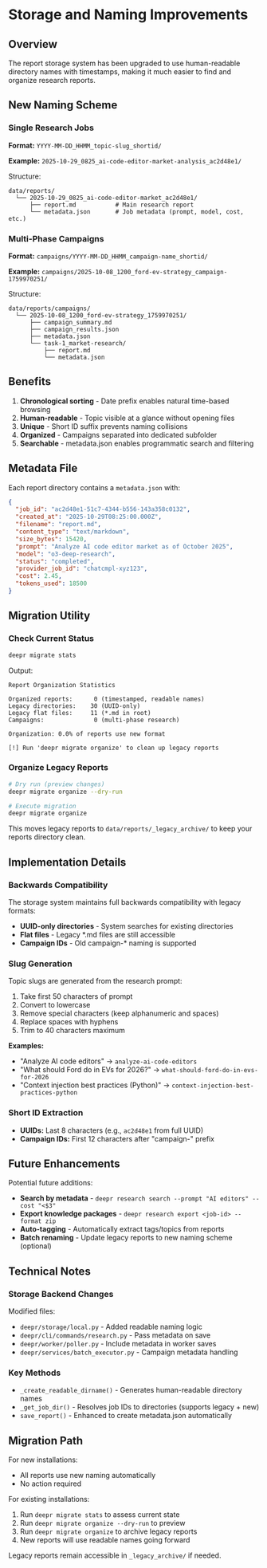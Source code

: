 # Storage and Naming Improvements

## Overview

The report storage system has been upgraded to use human-readable directory names with timestamps, making it much easier to find and organize research reports.

## New Naming Scheme

### Single Research Jobs

**Format:** `YYYY-MM-DD_HHMM_topic-slug_shortid/`

**Example:** `2025-10-29_0825_ai-code-editor-market-analysis_ac2d48e1/`

Structure:
```
data/reports/
  └── 2025-10-29_0825_ai-code-editor-market_ac2d48e1/
      ├── report.md           # Main research report
      └── metadata.json       # Job metadata (prompt, model, cost, etc.)
```

### Multi-Phase Campaigns

**Format:** `campaigns/YYYY-MM-DD_HHMM_campaign-name_shortid/`

**Example:** `campaigns/2025-10-08_1200_ford-ev-strategy_campaign-1759970251/`

Structure:
```
data/reports/campaigns/
  └── 2025-10-08_1200_ford-ev-strategy_1759970251/
      ├── campaign_summary.md
      ├── campaign_results.json
      ├── metadata.json
      └── task-1_market-research/
          ├── report.md
          └── metadata.json
```

## Benefits

1. **Chronological sorting** - Date prefix enables natural time-based browsing
2. **Human-readable** - Topic visible at a glance without opening files
3. **Unique** - Short ID suffix prevents naming collisions
4. **Organized** - Campaigns separated into dedicated subfolder
5. **Searchable** - metadata.json enables programmatic search and filtering

## Metadata File

Each report directory contains a `metadata.json` with:

```json
{
  "job_id": "ac2d48e1-51c7-4344-b556-143a358c0132",
  "created_at": "2025-10-29T08:25:00.000Z",
  "filename": "report.md",
  "content_type": "text/markdown",
  "size_bytes": 15420,
  "prompt": "Analyze AI code editor market as of October 2025",
  "model": "o3-deep-research",
  "status": "completed",
  "provider_job_id": "chatcmpl-xyz123",
  "cost": 2.45,
  "tokens_used": 18500
}
```

## Migration Utility

### Check Current Status

```bash
deepr migrate stats
```

Output:
```
Report Organization Statistics

Organized reports:      0 (timestamped, readable names)
Legacy directories:    30 (UUID-only)
Legacy flat files:     11 (*.md in root)
Campaigns:              0 (multi-phase research)

Organization: 0.0% of reports use new format

[!] Run 'deepr migrate organize' to clean up legacy reports
```

### Organize Legacy Reports

```bash
# Dry run (preview changes)
deepr migrate organize --dry-run

# Execute migration
deepr migrate organize
```

This moves legacy reports to `data/reports/_legacy_archive/` to keep your reports directory clean.

## Implementation Details

### Backwards Compatibility

The storage system maintains full backwards compatibility with legacy formats:

- **UUID-only directories** - System searches for existing directories
- **Flat files** - Legacy *.md files are still accessible
- **Campaign IDs** - Old campaign-* naming is supported

### Slug Generation

Topic slugs are generated from the research prompt:

1. Take first 50 characters of prompt
2. Convert to lowercase
3. Remove special characters (keep alphanumeric and spaces)
4. Replace spaces with hyphens
5. Trim to 40 characters maximum

**Examples:**
- "Analyze AI code editors" → `analyze-ai-code-editors`
- "What should Ford do in EVs for 2026?" → `what-should-ford-do-in-evs-for-2026`
- "Context injection best practices (Python)" → `context-injection-best-practices-python`

### Short ID Extraction

- **UUIDs:** Last 8 characters (e.g., `ac2d48e1` from full UUID)
- **Campaign IDs:** First 12 characters after "campaign-" prefix

## Future Enhancements

Potential future additions:

- **Search by metadata** - `deepr research search --prompt "AI editors" --cost "<$3"`
- **Export knowledge packages** - `deepr research export <job-id> --format zip`
- **Auto-tagging** - Automatically extract tags/topics from reports
- **Batch renaming** - Update legacy reports to new naming scheme (optional)

## Technical Notes

### Storage Backend Changes

Modified files:
- `deepr/storage/local.py` - Added readable naming logic
- `deepr/cli/commands/research.py` - Pass metadata on save
- `deepr/worker/poller.py` - Include metadata in worker saves
- `deepr/services/batch_executor.py` - Campaign metadata handling

### Key Methods

- `_create_readable_dirname()` - Generates human-readable directory names
- `_get_job_dir()` - Resolves job IDs to directories (supports legacy + new)
- `save_report()` - Enhanced to create metadata.json automatically

## Migration Path

For new installations:
- All reports use new naming automatically
- No action required

For existing installations:
1. Run `deepr migrate stats` to assess current state
2. Run `deepr migrate organize --dry-run` to preview
3. Run `deepr migrate organize` to archive legacy reports
4. New reports will use readable names going forward

Legacy reports remain accessible in `_legacy_archive/` if needed.
